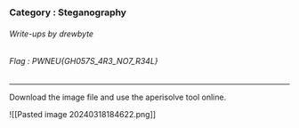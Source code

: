 ### Category : Steganography
###### Write-ups by drewbyte
###### Flag : PWNEU{GH057S_4R3_NO7_R34L}
---

Download the image file and use the aperisolve tool online.

![[Pasted image 20240318184622.png]]

